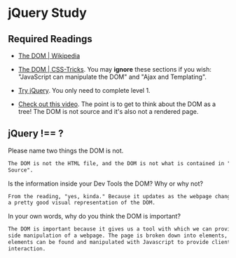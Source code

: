 # jQuery Study

## Required Readings

-   [The DOM | Wikipedia](https://en.wikipedia.org/wiki/Document_Object_Model)

-   [The DOM | CSS-Tricks](https://css-tricks.com/dom/). You may **ignore**
    these sections if you wish: "JavaScript can manipulate the DOM" and "Ajax
    and Templating".

-   [Try jQuery](http://try.jquery.com/). You only need to complete level 1.

-   [Check out this video](https://www.youtube.com/watch?v=n1cKlKM3jYI). The
point is to get to think about the DOM as a tree! The DOM is not source and
it's also not a rendered page.

## jQuery !== ?

Please name two things the DOM is not.

```md
The DOM is not the HTML file, and the DOM is not what is contained in "View
Source".
```

Is the information inside your Dev Tools the DOM? Why or why not?

```md
From the reading, "yes, kinda." Because it updates as the webpage changes, it is
a pretty good visual representation of the DOM.
```

In your own words, why do you think the DOM is important?

```md
The DOM is important because it gives us a tool with which we can provide client
side manipulation of a webpage. The page is broken down into elements, and those
elements can be found and manipulated with Javascript to provide client side
interaction.
```
